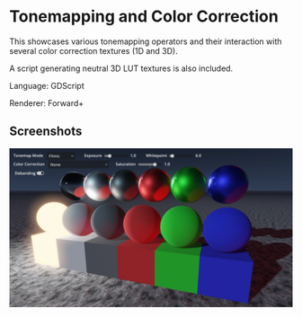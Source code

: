 # Tonemapping and Color Correction

This showcases various tonemapping operators and their interaction with several
color correction textures (1D and 3D).

A script generating neutral 3D LUT textures is also included.

Language: GDScript

Renderer: Forward+

## Screenshots

![Screenshot](screenshots/tonemap_color_correction.webp)

